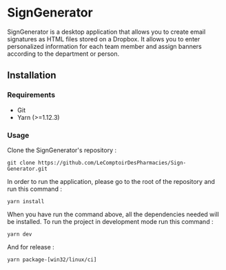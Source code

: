 ﻿# SignGenerator

SignGenerator is a desktop application that allows you to create email signatures as HTML files stored on a Dropbox. It allows you to enter personalized information for each team member and assign banners according to the department or person. 

## Installation

### Requirements

* Git
* Yarn (>=1.12.3)

### Usage
Clone the SignGenerator's repository :

`git clone https://github.com/LeComptoirDesPharmacies/Sign-Generator.git`

In order to run the application, please go to the root of the repository and run this command :

`yarn install`

When you have run the command above, all the dependencies needed will be installed. To run the project in development mode run this command :

`yarn dev`

And for release :

`yarn package-[win32/linux/ci]`

